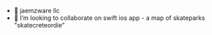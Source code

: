 - 👋 jaemzware llc
- 💞️ I’m looking to collaborate on swift ios app - a map of skateparks "skatecreteordie"
